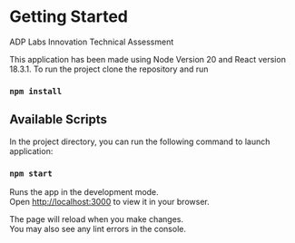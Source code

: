 # Getting Started

ADP Labs Innovation Technical Assessment

This application has been made using Node Version 20 and React version 18.3.1.
To run the project clone the repository and run
### `npm install`

## Available Scripts

In the project directory, you can run the following command to launch application:

### `npm start`

Runs the app in the development mode.\
Open [http://localhost:3000](http://localhost:3000) to view it in your browser.

The page will reload when you make changes.\
You may also see any lint errors in the console.
